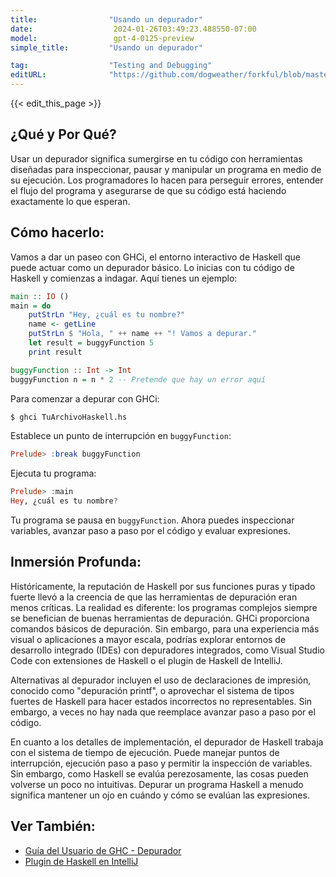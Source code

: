 ```yaml
---
title:                "Usando un depurador"
date:                  2024-01-26T03:49:23.488550-07:00
model:                 gpt-4-0125-preview
simple_title:         "Usando un depurador"

tag:                  "Testing and Debugging"
editURL:              "https://github.com/dogweather/forkful/blob/master/content/es/haskell/using-a-debugger.md"
---
```


{{< edit_this_page >}}

## ¿Qué y Por Qué?
Usar un depurador significa sumergirse en tu código con herramientas diseñadas para inspeccionar, pausar y manipular un programa en medio de su ejecución. Los programadores lo hacen para perseguir errores, entender el flujo del programa y asegurarse de que su código está haciendo exactamente lo que esperan.

## Cómo hacerlo:
Vamos a dar un paseo con GHCi, el entorno interactivo de Haskell que puede actuar como un depurador básico. Lo inicias con tu código de Haskell y comienzas a indagar. Aquí tienes un ejemplo:

```Haskell
main :: IO ()
main = do
    putStrLn "Hey, ¿cuál es tu nombre?"
    name <- getLine
    putStrLn $ "Hola, " ++ name ++ "! Vamos a depurar."
    let result = buggyFunction 5
    print result

buggyFunction :: Int -> Int
buggyFunction n = n * 2 -- Pretende que hay un error aquí
```

Para comenzar a depurar con GHCi:

```bash
$ ghci TuArchivoHaskell.hs
```

Establece un punto de interrupción en `buggyFunction`:

```Haskell
Prelude> :break buggyFunction
```

Ejecuta tu programa:

```Haskell
Prelude> :main
Hey, ¿cuál es tu nombre?
```

Tu programa se pausa en `buggyFunction`. Ahora puedes inspeccionar variables, avanzar paso a paso por el código y evaluar expresiones.

## Inmersión Profunda:
Históricamente, la reputación de Haskell por sus funciones puras y tipado fuerte llevó a la creencia de que las herramientas de depuración eran menos críticas. La realidad es diferente: los programas complejos siempre se benefician de buenas herramientas de depuración. GHCi proporciona comandos básicos de depuración. Sin embargo, para una experiencia más visual o aplicaciones a mayor escala, podrías explorar entornos de desarrollo integrado (IDEs) con depuradores integrados, como Visual Studio Code con extensiones de Haskell o el plugin de Haskell de IntelliJ.

Alternativas al depurador incluyen el uso de declaraciones de impresión, conocido como "depuración printf", o aprovechar el sistema de tipos fuertes de Haskell para hacer estados incorrectos no representables. Sin embargo, a veces no hay nada que reemplace avanzar paso a paso por el código.

En cuanto a los detalles de implementación, el depurador de Haskell trabaja con el sistema de tiempo de ejecución. Puede manejar puntos de interrupción, ejecución paso a paso y permitir la inspección de variables. Sin embargo, como Haskell se evalúa perezosamente, las cosas pueden volverse un poco no intuitivas. Depurar un programa Haskell a menudo significa mantener un ojo en cuándo y cómo se evalúan las expresiones.

## Ver También:
- [Guía del Usuario de GHC - Depurador](https://downloads.haskell.org/~ghc/latest/docs/html/users_guide/debugging.html)
- [Plugin de Haskell en IntelliJ](https://plugins.jetbrains.com/plugin/8258-intellij-haskell)

